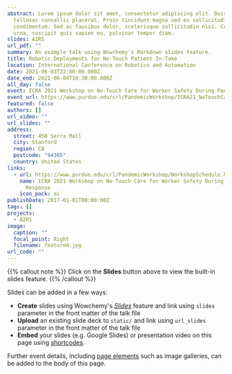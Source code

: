 ```yaml
---
abstract: Lorem ipsum dolor sit amet, consectetur adipiscing elit. Duis posuere
  tellusac convallis placerat. Proin tincidunt magna sed ex sollicitudin
  condimentum. Sed ac faucibus dolor, scelerisque sollicitudin nisi. Cras purus
  urna, suscipit quis sapien eu, pulvinar tempor diam.
slides: AIRS
url_pdf: ""
summary: An example talk using Wowchemy's Markdown slides feature.
title: Robotic Deployments for No-Touch Patient In-Take
location: International Conference on Robotics and Automation
date: 2021-06-03T22:00:00.000Z
date_end: 2021-06-04T10:30:00.000Z
all_day: false
event: ICRA 2021 Workshop on No-Touch Care for Worker Safety During Pandemic Response
event_url: https://www.purdue.edu/crl/PandemicWorkshop/ICRA21_NoTouchCare.html
featured: false
authors: []
url_video: ""
url_slides: ""
address:
  street: 450 Serra Mall
  city: Stanford
  region: CA
  postcode: "94305"
  country: United States
links:
  - url: https://www.purdue.edu/crl/PandemicWorkshop/WorkshopSchedule.html
    name: ICRA 2021 Workshop on No-Touch Care for Worker Safety During Pandemic
      Response
    icon_pack: ai
publishDate: 2017-01-01T00:00:00Z
tags: []
projects:
  - AIRS
image:
  caption: ""
  focal_point: Right
  filename: featured.jpg
url_code: ""
---
```


{{% callout note %}}
Click on the **Slides** button above to view the built-in slides feature.
{{% /callout %}}

Slides can be added in a few ways:

- **Create** slides using Wowchemy's [*Slides*](https://wowchemy.com/docs/managing-content/#create-slides) feature and link using `slides` parameter in the front matter of the talk file
- **Upload** an existing slide deck to `static/` and link using `url_slides` parameter in the front matter of the talk file
- **Embed** your slides (e.g. Google Slides) or presentation video on this page using [shortcodes](https://wowchemy.com/docs/writing-markdown-latex/).

Further event details, including [page elements](https://wowchemy.com/docs/writing-markdown-latex/) such as image galleries, can be added to the body of this page.
